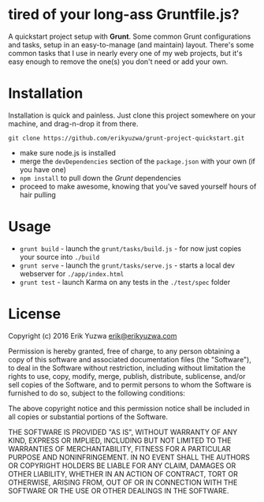 # tired of your long-ass Gruntfile.js?

A quickstart project setup with **Grunt**. Some common Grunt configurations and tasks, setup in an easy-to-manage
(and maintain) layout. There's some common tasks that I use in nearly every one of my web projects, but it's easy
enough to remove the one(s) you don't need or add your own.

# Installation

Installation is quick and painless. Just clone this project somewhere on your machine, and drag-n-drop it from there.

    git clone https://github.com/erikyuzwa/grunt-project-quickstart.git

* make sure node.js is installed
* merge the `devDependencies` section of the `package.json` with your own (if you have one)
* `npm install` to pull down the *Grunt* dependencies
* proceed to make awesome, knowing that you've saved yourself hours of hair pulling

# Usage

* `grunt build` - launch the `grunt/tasks/build.js` - for now just copies your source into `./build`
* `grunt serve` - launch the `grunt/tasks/serve.js` - starts a local dev webserver for `./app/index.html`
* `grunt test` - launch Karma on any tests in the `./test/spec` folder

# License 

Copyright (c) 2016 Erik Yuzwa <erik@erikyuzwa.com>

Permission is hereby granted, free of charge, to any person obtaining a copy
of this software and associated documentation files (the "Software"), to deal
in the Software without restriction, including without limitation the rights
to use, copy, modify, merge, publish, distribute, sublicense, and/or sell
copies of the Software, and to permit persons to whom the Software is
furnished to do so, subject to the following conditions:

The above copyright notice and this permission notice shall be included in all
copies or substantial portions of the Software.

THE SOFTWARE IS PROVIDED "AS IS", WITHOUT WARRANTY OF ANY KIND, EXPRESS OR
IMPLIED, INCLUDING BUT NOT LIMITED TO THE WARRANTIES OF MERCHANTABILITY,
FITNESS FOR A PARTICULAR PURPOSE AND NONINFRINGEMENT. IN NO EVENT SHALL THE
AUTHORS OR COPYRIGHT HOLDERS BE LIABLE FOR ANY CLAIM, DAMAGES OR OTHER
LIABILITY, WHETHER IN AN ACTION OF CONTRACT, TORT OR OTHERWISE, ARISING FROM,
OUT OF OR IN CONNECTION WITH THE SOFTWARE OR THE USE OR OTHER DEALINGS IN THE
SOFTWARE.
